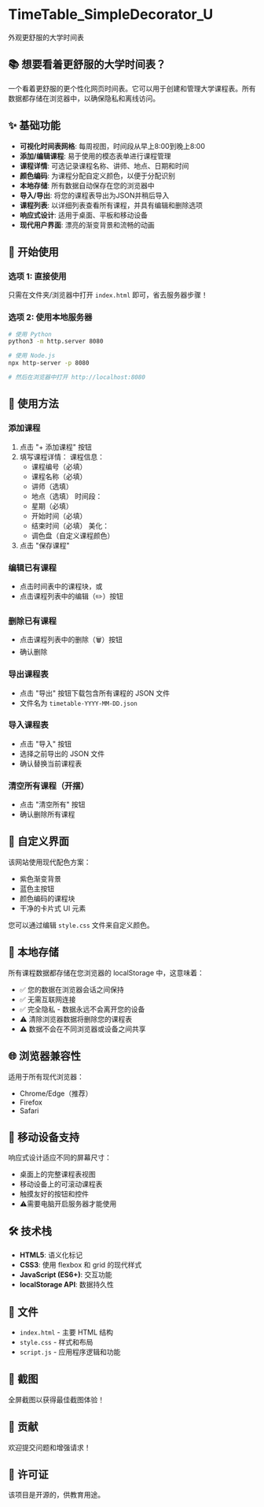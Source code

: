 # TimeTable_SimpleDecorator_U
外观更舒服的大学时间表

## 📚 想要看着更舒服的大学时间表？

一个看着更舒服的更个性化网页时间表。它可以用于创建和管理大学课程表。所有数据都存储在浏览器中，以确保隐私和离线访问。

## ✨ 基础功能

- **可视化时间表网格**: 每周视图，时间段从早上8:00到晚上8:00
- **添加/编辑课程**: 易于使用的模态表单进行课程管理
- **课程详情**: 可选记录课程名称、讲师、地点、日期和时间
- **颜色编码**: 为课程分配自定义颜色，以便于分配识别
- **本地存储**: 所有数据自动保存在您的浏览器中
- **导入/导出**: 将您的课程表导出为JSON并稍后导入
- **课程列表**: 以详细列表查看所有课程，并具有编辑和删除选项
- **响应式设计**: 适用于桌面、平板和移动设备
- **现代用户界面**: 漂亮的渐变背景和流畅的动画

## 🚀 开始使用

### 选项 1: 直接使用
只需在文件夹/浏览器中打开 `index.html` 即可，省去服务器步骤！

### 选项 2: 使用本地服务器
```bash
# 使用 Python
python3 -m http.server 8080

# 使用 Node.js
npx http-server -p 8080

# 然后在浏览器中打开 http://localhost:8080
```

## 📖 使用方法

### 添加课程
1. 点击 "+ 添加课程" 按钮
2. 填写课程详情：
   课程信息：
   - 课程编号（必填）
   - 课程名称（必填）
   - 讲师（选填）
   - 地点（选填）
   时间段：
   - 星期（必填）
   - 开始时间（必填）
   - 结束时间（必填）
   美化：
   - 调色盘（自定义课程颜色）
3. 点击 "保存课程"

### 编辑已有课程
- 点击时间表中的课程块，或
- 点击课程列表中的编辑（✏️）按钮

### 删除已有课程
- 点击课程列表中的删除（🗑️）按钮
- 确认删除

### 导出课程表
- 点击 "导出" 按钮下载包含所有课程的 JSON 文件
- 文件名为 `timetable-YYYY-MM-DD.json`

### 导入课程表
- 点击 "导入" 按钮
- 选择之前导出的 JSON 文件
- 确认替换当前课程表

### 清空所有课程（开摆）
- 点击 "清空所有" 按钮
- 确认删除所有课程

## 🎨 自定义界面

该网站使用现代配色方案：
- 紫色渐变背景
- 蓝色主按钮
- 颜色编码的课程块
- 干净的卡片式 UI 元素

您可以通过编辑 `style.css` 文件来自定义颜色。

## 💾 本地存储

所有课程数据都存储在您浏览器的 localStorage 中，这意味着：
- ✅ 您的数据在浏览器会话之间保持
- ✅ 无需互联网连接
- ✅ 完全隐私 - 数据永远不会离开您的设备
- ⚠️ 清除浏览器数据将删除您的课程表
- ⚠️ 数据不会在不同浏览器或设备之间共享

## 🌐 浏览器兼容性

适用于所有现代浏览器：
- Chrome/Edge（推荐）
- Firefox
- Safari

## 📱 移动设备支持

响应式设计适应不同的屏幕尺寸：
- 桌面上的完整课程表视图
- 移动设备上的可滚动课程表
- 触摸友好的按钮和控件
- ⚠️需要电脑开启服务器才能使用

## 🛠️ 技术栈

- **HTML5**: 语义化标记
- **CSS3**: 使用 flexbox 和 grid 的现代样式
- **JavaScript (ES6+)**: 交互功能
- **localStorage API**: 数据持久性

## 📄 文件

- `index.html` - 主要 HTML 结构
- `style.css` - 样式和布局
- `script.js` - 应用程序逻辑和功能

## 📸 截图

全屏截图以获得最佳截图体验！

## 🤝 贡献

欢迎提交问题和增强请求！

## 📝 许可证

该项目是开源的，供教育用途。

